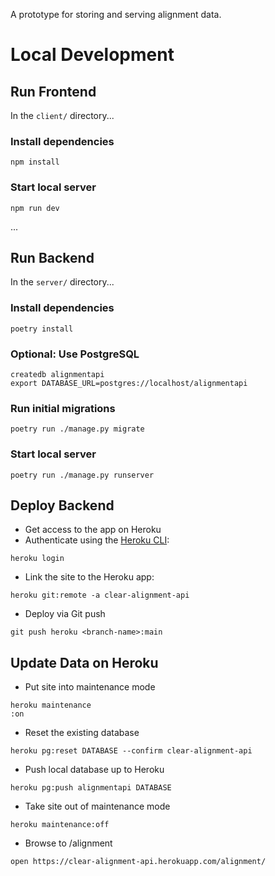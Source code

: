 A prototype for storing and serving alignment data.

# Local Development

## Run Frontend
In the `client/` directory...

### Install dependencies
```cli
npm install
```

### Start local server
```cli
npm run dev
```
...

## Run Backend
In the `server/` directory...

### Install dependencies
```cli
poetry install
```

### Optional: Use PostgreSQL
```cli
createdb alignmentapi
export DATABASE_URL=postgres://localhost/alignmentapi
```

### Run initial migrations

```cli
poetry run ./manage.py migrate
```

### Start local server

```cli
poetry run ./manage.py runserver
```

## Deploy Backend

- Get access to the app on Heroku
- Authenticate using the [Heroku CLI](postgres://localhost/alignmentapi):
```cli
heroku login
```
- Link the site to the Heroku app:
```cli
heroku git:remote -a clear-alignment-api
```
- Deploy via Git push
```cli
git push heroku <branch-name>:main
```

## Update Data on Heroku
- Put site into maintenance mode
```cli
heroku maintenance
:on
```
- Reset the existing database
```cli
heroku pg:reset DATABASE --confirm clear-alignment-api
```
- Push local database up to Heroku
```
heroku pg:push alignmentapi DATABASE
```
- Take site out of maintenance mode
```cli
heroku maintenance:off
```
- Browse to /alignment
```
open https://clear-alignment-api.herokuapp.com/alignment/
```
